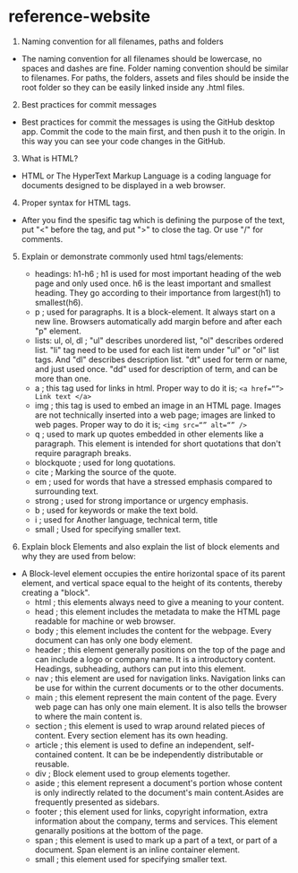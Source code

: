 # reference-website

1. Naming convention for all filenames, paths and folders 
- The naming convention for all filenames should be lowercase, no spaces and dashes are fine. Folder naming convention should be similar to filenames. For paths, the folders, assets and files should be inside the root folder so they can be easily linked inside any .html files.

2. Best practices for commit messages 
- Best practices for commit the messages is using the GitHub desktop app. Commit the code to the main first, and then push it to the origin. In this way you can see your code changes in the GitHub. 

3. What is HTML? 
- HTML or The HyperText Markup Language is a coding language for documents designed to be displayed in a web browser.

4. Proper syntax for HTML tags.
- After you find the spesific tag which is defining the purpose of the text, put "<" before the tag, and put ">" to close the tag. Or use "/" for comments. 

5. Explain or demonstrate commonly used html tags/elements:
    - headings: h1-h6 ; h1 is used for most important heading of the web page and only used once. h6 is the least important and smallest heading. They go according to their importance from largest(h1) to smallest(h6). 
    - p ; used for paragraphs. It is a block-element. It always start on a new line. Browsers automatically add margin before and after each "p" element. 
    - lists: ul, ol, dl ; "ul" describes unordered list, "ol" describes ordered list. "li" tag need to be used for each list item under "ul" or "ol" list tags. And "dl" describes description list. "dt" used for term or name, and just used once. "dd" used for description of term, and can be more than one. 
    - a ; this tag used for links in html. Proper way to do it is; `<a href=“”> Link text </a>`
    - img ; this tag is used to embed an image in an HTML page. Images are not technically inserted into a web page; images are linked to web pages. Proper way to do it is; `<img src=“” alt=“” />`
    - q ; used to mark up quotes embedded in other elements like a paragraph.  This element is intended for short quotations that don't require paragraph breaks. 
    - blockquote ; used for long quotations. 
    - cite ; Marking the source of the quote. 
    - em ; used for words that have a stressed emphasis compared to surrounding text.
    - strong ; used for strong importance or urgency emphasis. 
    - b ; used for keywords or make the text bold. 
    - i ; used for Another language, technical term, title
    - small ; Used for specifying smaller text. 

6. Explain block Elements and also explain the list of block elements and why they are used from below: 
- A Block-level element occupies the entire horizontal space of its parent element, and vertical space equal to the height of its contents, thereby creating a "block".
    - html ; this elements always need to give a meaning to your content.
    - head ; this element includes the metadata to make the HTML page readable for machine or web browser. 
    - body ; this element includes the content for the webpage. Every document can has only one body element.
    - header ; this element generally positions on the top of the page and can include a logo or company name. It is a introductory content. Headings, subheading, authors can put into this element. 
    - nav ; this element are used for navigation links. Navigation links can be use for within the current documents or to the other documents. 
    - main ; this element represent the main content of the page. Every web page can has only one main element. It is also tells the browser to where the main content is.
    - section ; this element is used to wrap around related pieces of content. Every section element has its own heading.
    - article ; this element is used to define an independent, self-contained content. It can be be independently distributable or reusable. 
    - div ; Block element used to group elements together.
    - aside ; this element represent a document's portion whose content is only indirectly related to the document's main content.Asides are frequently presented as sidebars.
    - footer ; this element used for links, copyright information, extra information about the company, terms and services. This element genarally positions at the bottom of the page. 
    - span ; this element is used to mark up a part of a text, or part of a document. Span element is an inline container element. 
    - small ; this element used for specifying smaller text.

